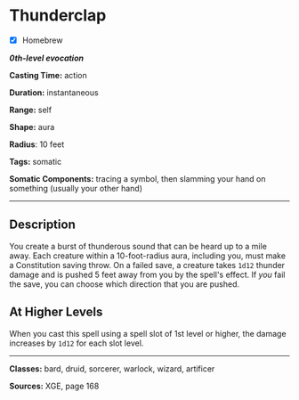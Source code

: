 # Thunderclap

- [x] Homebrew

***0th-level evocation***

**Casting Time:** action

**Duration:** instantaneous

**Range:** self

**Shape:** aura

**Radius**: 10 feet

**Tags:** somatic

**Somatic Components:** tracing a symbol, then slamming your hand on something (usually your other hand)

---

## Description
You create a burst of thunderous sound that can be heard up to a mile away. Each creature within a 10-foot-radius aura, including you, must make a Constitution saving throw. On a failed save, a creature takes `1d12` thunder damage and is pushed 5 feet away from you by the spell's effect. If *you* fail the save, you can choose which direction that you are pushed.

## At Higher Levels
When you cast this spell using a spell slot of 1st level or higher, the damage increases by `1d12` for each slot level.

---

**Classes:** bard, druid, sorcerer, warlock, wizard, artificer

**Sources:** XGE, page 168
